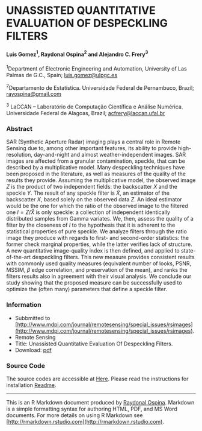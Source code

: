   <script type="text/javascript" async
  src="https://cdnjs.cloudflare.com/ajax/libs/mathjax/2.7.1/MathJax.js?config=TeX-MML-AM_CHTML">
</script>
<div class="fluid-row" id="header">

# UNASSISTED QUANTITATIVE EVALUATION OF DESPECKLING FILTERS

#### Luis Gomez$^{1}$, Raydonal Ospina$^{2}$ and Alejandro C. Frery$^{3}$

</div>

$^{1}$Department of Electronic Engineering and Automation, University of Las Palmas de G.C., Spain; [luis.gomez@ulpgc.es](mailto:luis.gomez@ulpgc.es)

$^{2}$Departamento de Estatística. Universidade Federal de Pernambuco, Brazil; [rayospina@gmail.com](mailto:rayospina@gmail.com)

$^{3}$  LaCCAN – Laboratório de Computação Científica e Análise Numérica. Universidade Federal de Alagoas, Brazil; [acfrery@laccan.ufal.br](mailto:acfrery@laccan.ufal.br)

<div id="abstract" class="section level3">

### Abstract

SAR (Synthetic Aperture Radar) imaging plays a central role in Remote Sensing due to, among other important features, its ability to provide high-resolution, day-and-night and almost weather-independent images.
SAR images are affected from a granular contamination, speckle, that can be described by a multiplicative model. 
Many despeckling techniques have been proposed in the literature, as well as measures of the quality of the results they provide. 
Assuming the multiplicative model, the observed image $Z$ is the product of two independent fields: the backscatter $X$ and the speckle $Y$. 
The result of any speckle filter is $\widehat X$, an estimator of the backscatter $X$, based solely on the observed data $Z$. 
An ideal estimator would be the one for which the ratio of the observed image to the filtered one $I=Z/\widehat X$ is only speckle: a collection of independent identically distributed samples from Gamma variates. 
We, then, assess the quality of a filter by the closeness of $I$ to the hypothesis that it is adherent to the statistical properties of pure speckle. 
We analyze filters through the ratio image they produce with regards to first- and second-order statistics: the former check marginal properties, while the latter verifies lack of structure. 
A new quantitative image-quality index is then defined, and applied to state-of-the-art despeckling filters. 
This new measure provides consistent results with commonly used quality measures (equivalent number of looks, PSNR, MSSIM, $\beta$ edge correlation, and preservation of the mean), and ranks the filters results also in agreement with their visual analysis.
We conclude our study showing that the proposed measure can be successfully used to optimize the (often many) parameters that define a speckle filter.
</div>

<div id="information" class="section level3">

### Information

*   Subbmitted to [http://www.mdpi.com/journal/remotesensing/special_issues/rsimages](http://www.mdpi.com/journal/remotesensing/special_issues/rsimages).
*   Remote Sensing
*   Title: Unassisted Quantitative Evaluation Of Despeckling Filters.
*   Download: [pdf](https://github.com/Raydonal/UNASSISTED/blob/master/Docs/LGomezROspinaACFrery_SubmittedRemoteSensing.pdf)

</div>

<div id="source-code" class="section level3">

### Source Code

The source codes are accessible at [Here](https://github.com/Raydonal/UNASSISTED/blob/master/Detect_Structure_Matlab.7z). Please read the instructions for installation [Readme](https://github.com/Raydonal/UNASSISTED/blob/master/Installation_Use_Test_README.txt).

* * *

This is an R Markdown document produced by [Raydonal Ospina](mailto:raydonal@de.ufpe.br). Markdown is a simple formatting syntax for authoring HTML, PDF, and MS Word documents. For more details on using R Markdown see [http://rmarkdown.rstudio.com](http://rmarkdown.rstudio.com).

</div>

</div>

